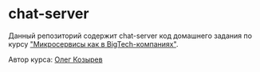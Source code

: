 # chat-server

Данный репозиторий содержит chat-server код домашнего задания по курсу ["Микросервисы как в BigTech-компаниях"](https://olezhek28.courses/).

Автор курса: [Олег Козырев](https://www.linkedin.com/in/olezhek28/)
